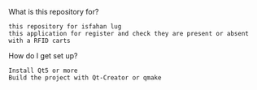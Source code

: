 What is this repository for?

    this repository for isfahan lug
    this application for register and check they are present or absent with a RFID carts

How do I get set up?

    Install Qt5 or more
    Build the project with Qt-Creator or qmake
